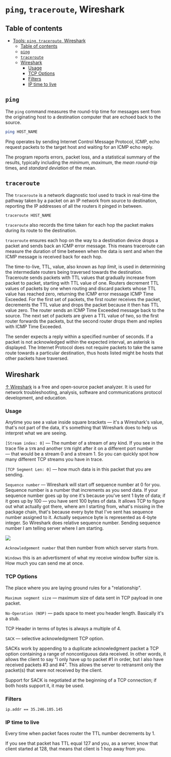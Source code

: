 # `ping`, `traceroute`, Wireshark

## Table of contents

- [Tools: `ping`, `traceroute`, Wireshark](#tools-ping-traceroute-wireshark)
  - [Table of contents](#table-of-contents)
  - [`ping`](#ping)
  - [`traceroute`](#traceroute)
  - [Wireshark](#wireshark)
    - [Usage](#usage)
    - [TCP Options](#tcp-options)
    - [Filters](#filters)
    - [IP time to live](#ip-time-to-live)

## `ping`

The `ping` command measures the round-trip time for messages sent from the originating host to a destination computer that are echoed back to the source.

```bash
ping HOST_NAME
```

Ping operates by sending Internet Control Message Protocol, ICMP, echo request packets to the target host and waiting for an ICMP echo reply.

The program reports errors, packet loss, and a statistical summary of the results, typically including the _minimum_, _maximum_, the _mean round-trip_ times, and _standard deviation_ of the mean.

## `traceroute`

The `traceroute` is a network diagnostic tool used to track in real-time the pathway taken by a packet on an IP network from source to destination, reporting the IP addresses of all the routers it pinged in between.

```bash
traceroute HOST_NAME
```

`traceroute` also records the time taken for each hop the packet makes during its route to the destination.

`traceroute` ensures each hop on the way to a destination device drops a packet and sends back an ICMP error message. This means traceroute can measure the duration of time between when the data is sent and when the ICMP message is received back for each hop.

The time-to-live, TTL, value, also known as _hop limit_, is used in determining the intermediate routers being traversed towards the destination. Traceroute sends packets with TTL values that gradually increase from packet to packet, starting with TTL value of one. Routers decrement TTL values of packets by one when routing and discard packets whose TTL value has reached zero, returning the ICMP error message ICMP Time Exceeded. For the first set of packets, the first router receives the packet, decrements the TTL value and drops the packet because it then has TTL value zero. The router sends an ICMP Time Exceeded message back to the source. The next set of packets are given a TTL value of two, so the first router forwards the packets, but the second router drops them and replies with ICMP Time Exceeded.

The sender expects a reply within a specified number of seconds. If a packet is not acknowledged within the expected interval, an asterisk is displayed. The Internet Protocol does not require packets to take the same route towards a particular destination, thus hosts listed might be hosts that other packets have traversed.

## Wireshark

[↑ Wireshark](https://www.wireshark.org) is a free and open-source packet analyzer. It is used for network troubleshooting, analysis, software and communications protocol development, and education.

### Usage

Anytime you see a value inside square brackets — it's a Wireshark's value, that's not part of the data, it's something that Wireshark does to help us interpret what we are seeing.

`[Stream index: 0]` — The number of a stream of any kind. If you see in the trace file a `SYN` and another `SYN` right after it on a different port number — that would be a stream 0 and a stream 1. So you can quickly spot how many different TCP streams you have in trace.

`[TCP Segment Len: 0]` — how much data is in this packet that you are sending.

`Sequence number` — Wireshark will start off sequence number at 0 for you. Sequence number is a number that increments as you send data. If your sequence number goes up by one it's because you've sent 1 byte of data; if it goes up by 100 — you have sent 100 bytes of data. It allows TCP to figure out what actually got there, where am I starting from, what's missing in the package chain, that's because every byte that I've sent has sequence number assigned to it. Actually sequence byte is represented as 4-byte integer. So Wireshark does relative sequence number. Sending sequence number I am telling server where I am starting.

<img src="seq.png">

`Acknowledgement number` that then number from which server starts from.

`Windows` this is an advertisment of what my receive window buffer size is. How much you can send me at once.

### TCP Options

The place where you are laying ground rules for a "relationship".

`Maximum segment size` — maximum size of data sent in TCP payload in one packet.

`No-Operation (NOP)` — pads space to meet you header length. Basically it's a stub.

TCP Header in terms of bytes is always a multiple of 4.

`SACK` — selective acknowledgment TCP option.

SACKs work by appending to a duplicate acknowledgment packet a TCP option containing a range of noncontiguous data received. In other words, it allows the client to say "I only have up to packet #1 in order, but I also have received packets #3 and #4". This allows the server to retransmit only the packet(s) that were not received by the client.

Support for SACK is negotiated at the beginning of a TCP connection; if both hosts support it, it may be used.

### Filters

```text
ip.addr == 35.246.105.145
```

### IP time to live

Every time when packet faces router the TTL number decrements by 1.

If you see that packet has TTL equal 127 and you, as a server, know that client started at 128, that means that client is 1 hop away from you.
